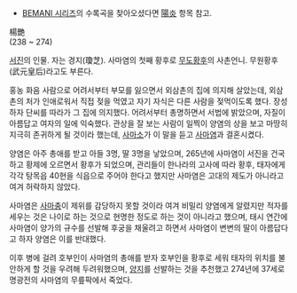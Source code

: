   * [BEMANI 시리즈](BEMANI%20%EC%8B%9C%EB%A6%AC%EC%A6%88.md)의 수록곡을 찾아오셨다면 [陽炎](%E9%99%BD%E7%82%8E.md) 항목 참고.  

楊艷  
(238 ~ 274)

[서진](%EC%84%9C%EC%A7%84.md)의 인물. 자는 경지(瓊芝). 사마염의 첫째 황후로
[무도황후](%EB%AC%B4%EB%8F%84%ED%99%A9%ED%9B%84.md)의 사촌언니. 무원황후(武元皇后)라고도 부른다.

홍농 화음 사람으로 어려서부터 부모를 잃으면서 외삼촌의 집에 의지해 살았는데, 외삼촌의 처가 인애로워서 직접 젖을 먹였고 자기 자식은 다른
사람을 젖먹이도록 했다. 장성하자 단씨를 따라가 그 집에 의지했다. 어려서부터 총명하면서 서법에 밝았으며, 자질이 아름답고 여자의 일에
익숙했다. 관상을 잘 보는 사람이 일찍이 양염의 상을 보고 마땅히 지극히 존귀하게 될 것이라 했는데,
[사마소](%EC%82%AC%EB%A7%88%EC%86%8C#s-1.md)가 이 말을 듣고
[사마염](%EC%82%AC%EB%A7%88%EC%97%BC.md)과 결혼시켰다.

양염은 아주 총애를 받고 아들 3명, 딸 3명을 낳았으며, 265년에 사마염이 서진을 건국하고 황제에 오르면서 황후가 되었으며, 관리들이
한나라의 고사에 따라 황후, 태자에게 각각 탕목읍 40현을 식읍으로 주어야 한다고 했지만 사마염은 고대의 제도가 아니라고 여겨 허락하지
않았다.

사마염은 [사마충](%EC%82%AC%EB%A7%88%EC%B6%A9.md)이 제위를 감당하지 못할 것이라 여겨 비밀리 양염에게
알렸지만 적자를 세우는 것은 나이로 하는 것으로 현명한 정도로 하는 것이 아니라고 했으며, 태시 연간에 사마염이 양가의 규수를 선발해 후궁을
채울려고 하면서 사마염이 변변의 딸이 아름답다고 하자 양염은 이를 반대했다.

이후 병에 걸려 호부인이 사마염의 총애를 받자 호부인을 황후로 세워 태자의 위치를 불안하게 할 것을 우려해 두려워했으며,
[양지](%EC%96%91%EC%A7%80%28%EC%82%BC%EA%B5%AD%EC%A7%80%29.md)를 선발하는 것을 추천했고
274년에 37세로 명광전의 사마염의 무릎팍에서 죽었다.

